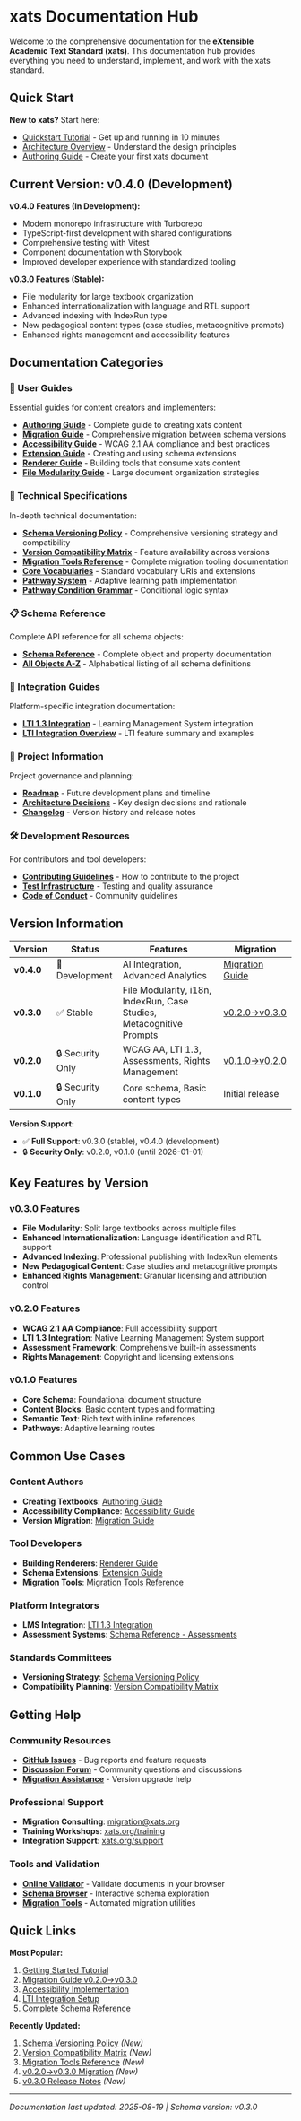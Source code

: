 # xats Documentation Hub

Welcome to the comprehensive documentation for the **eXtensible Academic Text Standard (xats)**. This documentation hub provides everything you need to understand, implement, and work with the xats standard.

## Quick Start

**New to xats?** Start here:
- [Quickstart Tutorial](QUICKSTART_TUTORIAL.md) - Get up and running in 10 minutes
- [Architecture Overview](ARCHITECTURE.md) - Understand the design principles
- [Authoring Guide](guides/authoring-guide.md) - Create your first xats document

## Current Version: v0.4.0 (Development)

**v0.4.0 Features (In Development):**
- Modern monorepo infrastructure with Turborepo
- TypeScript-first development with shared configurations
- Comprehensive testing with Vitest
- Component documentation with Storybook
- Improved developer experience with standardized tooling

**v0.3.0 Features (Stable):**
- File modularity for large textbook organization
- Enhanced internationalization with language and RTL support
- Advanced indexing with IndexRun type
- New pedagogical content types (case studies, metacognitive prompts)
- Enhanced rights management and accessibility features

## Documentation Categories

### 📖 User Guides
Essential guides for content creators and implementers:

- **[Authoring Guide](guides/authoring-guide.md)** - Complete guide to creating xats content
- **[Migration Guide](guides/migration-guide.md)** - Comprehensive migration between schema versions
- **[Accessibility Guide](guides/accessibility-guide.md)** - WCAG 2.1 AA compliance and best practices
- **[Extension Guide](guides/extension-guide.md)** - Creating and using schema extensions
- **[Renderer Guide](guides/renderer-guide.md)** - Building tools that consume xats content
- **[File Modularity Guide](guides/file-modularity-guide.md)** - Large document organization strategies

### 🔧 Technical Specifications
In-depth technical documentation:

- **[Schema Versioning Policy](specs/schema-versioning-policy.md)** - Comprehensive versioning strategy and compatibility
- **[Version Compatibility Matrix](specs/version-compatibility-matrix.md)** - Feature availability across versions
- **[Migration Tools Reference](specs/migration-tools.md)** - Complete migration tooling documentation
- **[Core Vocabularies](specs/core-vocabularies.md)** - Standard vocabulary URIs and extensions
- **[Pathway System](specs/pathway-system.md)** - Adaptive learning path implementation
- **[Pathway Condition Grammar](specs/pathway-condition-grammar.md)** - Conditional logic syntax

### 📋 Schema Reference
Complete API reference for all schema objects:

- **[Schema Reference](reference/index.md)** - Complete object and property documentation
- **[All Objects A-Z](reference/)** - Alphabetical listing of all schema definitions

### 🔗 Integration Guides
Platform-specific integration documentation:

- **[LTI 1.3 Integration](integration/lti-1.3-integration-guide.md)** - Learning Management System integration
- **[LTI Integration Overview](guides/lti-integration.md)** - LTI feature summary and examples

### 🚀 Project Information
Project governance and planning:

- **[Roadmap](ROADMAP.md)** - Future development plans and timeline
- **[Architecture Decisions](ARCHITECTURE.md)** - Key design decisions and rationale
- **[Changelog](../CHANGELOG.md)** - Version history and release notes

### 🛠️ Development Resources
For contributors and tool developers:

- **[Contributing Guidelines](../CONTRIBUTING.md)** - How to contribute to the project
- **[Test Infrastructure](development/TEST_INFRASTRUCTURE.md)** - Testing and quality assurance
- **[Code of Conduct](../CODE_OF_CONDUCT.md)** - Community guidelines

## Version Information

| Version | Status | Features | Migration |
|---------|--------|----------|----------|
| **v0.4.0** | 🚧 Development | AI Integration, Advanced Analytics | [Migration Guide](guides/migration-guide.md) |
| **v0.3.0** | ✅ Stable | File Modularity, i18n, IndexRun, Case Studies, Metacognitive Prompts | [v0.2.0→v0.3.0](guides/migration-guide.md#v020--v030-migration) |
| **v0.2.0** | 🔒 Security Only | WCAG AA, LTI 1.3, Assessments, Rights Management | [v0.1.0→v0.2.0](guides/migration-guide.md#v010--v020-migration) |
| **v0.1.0** | 🔒 Security Only | Core schema, Basic content types | Initial release |

**Version Support:**
- ✅ **Full Support**: v0.3.0 (stable), v0.4.0 (development)
- 🔒 **Security Only**: v0.2.0, v0.1.0 (until 2026-01-01)

## Key Features by Version

### v0.3.0 Features
- **File Modularity**: Split large textbooks across multiple files
- **Enhanced Internationalization**: Language identification and RTL support
- **Advanced Indexing**: Professional publishing with IndexRun elements
- **New Pedagogical Content**: Case studies and metacognitive prompts
- **Enhanced Rights Management**: Granular licensing and attribution control

### v0.2.0 Features
- **WCAG 2.1 AA Compliance**: Full accessibility support
- **LTI 1.3 Integration**: Native Learning Management System support
- **Assessment Framework**: Comprehensive built-in assessments
- **Rights Management**: Copyright and licensing extensions

### v0.1.0 Features
- **Core Schema**: Foundational document structure
- **Content Blocks**: Basic content types and formatting
- **Semantic Text**: Rich text with inline references
- **Pathways**: Adaptive learning routes

## Common Use Cases

### Content Authors
- **Creating Textbooks**: [Authoring Guide](guides/authoring-guide.md)
- **Accessibility Compliance**: [Accessibility Guide](guides/accessibility-guide.md)
- **Version Migration**: [Migration Guide](guides/migration-guide.md)

### Tool Developers
- **Building Renderers**: [Renderer Guide](guides/renderer-guide.md)
- **Schema Extensions**: [Extension Guide](guides/extension-guide.md)
- **Migration Tools**: [Migration Tools Reference](specs/migration-tools.md)

### Platform Integrators
- **LMS Integration**: [LTI 1.3 Integration](integration/lti-1.3-integration-guide.md)
- **Assessment Systems**: [Schema Reference - Assessments](reference/index.md#assessment-framework-v020)

### Standards Committees
- **Versioning Strategy**: [Schema Versioning Policy](specs/schema-versioning-policy.md)
- **Compatibility Planning**: [Version Compatibility Matrix](specs/version-compatibility-matrix.md)

## Getting Help

### Community Resources
- **[GitHub Issues](https://github.com/xats-org/core/issues)** - Bug reports and feature requests
- **[Discussion Forum](https://github.com/xats-org/core/discussions)** - Community questions and discussions
- **[Migration Assistance](https://github.com/xats-org/core/discussions/categories/migration)** - Version upgrade help

### Professional Support
- **Migration Consulting**: [migration@xats.org](mailto:migration@xats.org)
- **Training Workshops**: [xats.org/training](https://xats.org/training)
- **Integration Support**: [xats.org/support](https://xats.org/support)

### Tools and Validation
- **[Online Validator](https://validator.xats.org)** - Validate documents in your browser
- **[Schema Browser](https://schema.xats.org)** - Interactive schema exploration
- **[Migration Tools](https://tools.xats.org/migrate)** - Automated migration utilities

## Quick Links

**Most Popular:**
1. [Getting Started Tutorial](QUICKSTART_TUTORIAL.md)
2. [Migration Guide v0.2.0→v0.3.0](guides/migration-guide.md#v020--v030-migration)
3. [Accessibility Implementation](guides/accessibility-guide.md)
4. [LTI Integration Setup](integration/lti-1.3-integration-guide.md)
5. [Complete Schema Reference](reference/index.md)

**Recently Updated:**
1. [Schema Versioning Policy](specs/schema-versioning-policy.md) *(New)*
2. [Version Compatibility Matrix](specs/version-compatibility-matrix.md) *(New)*
3. [Migration Tools Reference](specs/migration-tools.md) *(New)*
4. [v0.2.0→v0.3.0 Migration](guides/migration-guide.md#v020--v030-migration) *(New)*
5. [v0.3.0 Release Notes](releases/v0.3.0.md) *(New)*

---

*Documentation last updated: 2025-08-19 | Schema version: v0.3.0*